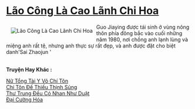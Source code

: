 <a href="https://truyentiki.com/lao-cong-la-cao-lanh-chi-hoa.33695/" title="Lão Công Là Cao Lãnh Chi Hoa"><h1>Lão Công Là Cao Lãnh Chi Hoa</h1></a><div style="display:table"><img align="right" style="float: left; padding: 10px;" src="https://truyentiki.com/a/img/str/src/33695.jpg" alt="Lão Công Là Cao Lãnh Chi Hoa">Guo Jiaying được tái sinh ở vùng nông thôn phía đông bắc vào cuối những năm 1980, nơi chồng anh lạnh lùng và miệng anh rất tệ, nhưng anh thực sự rất đẹp, và anh được đặt cho biệt danh&#39;Sai Zhaojun &#39;</div><p><br><b>Truyện Hay Khác :</b></p><a href="https://truyentiki.com/nu-tong-tai-y-vo-chi-ton.33694/" alt="Nữ Tổng Tài Y Võ Chí Tôn">Nữ Tổng Tài Y Võ Chí Tôn</a><br/><a href="https://github.com/nownovels/top500/tree/master/truyenhay/33489/" alt="Chí Tôn Đế Thiếu Thịnh Sủng">Chí Tôn Đế Thiếu Thịnh Sủng</a><br/><a href="https://truyentiki.wordpress.com/2020/06/08/thu-trung-deu-co-nhan-nhu-duat/" alt="Thư Trung Đều Có Nhan Như Duật">Thư Trung Đều Có Nhan Như Duật</a><br/><a href="https://www.scoop.it/topic/nownovels/p/4118926130/2020/06/07/truyen-ai-cuong-hoa" alt="Đại Cường Hóa">Đại Cường Hóa</a><br/>